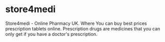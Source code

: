 # store4medi
Store4medi - Online Pharmacy UK. Where You can buy best prices prescription tablets online. Prescription drugs are medicines that you can only get if you have a doctor's prescription.
